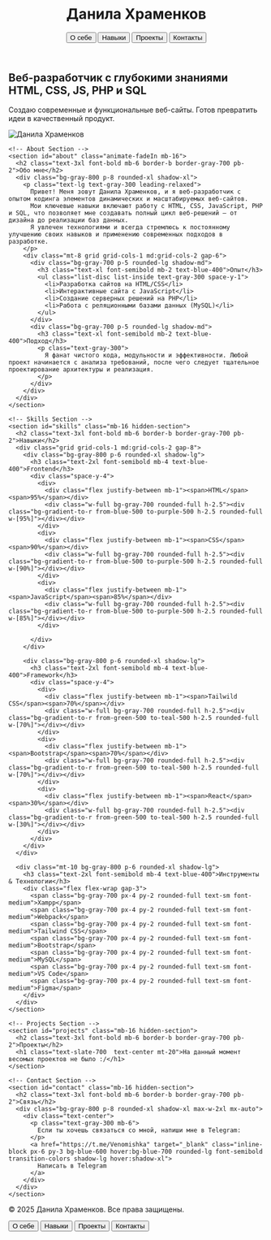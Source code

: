 <!DOCTYPE html>
<html lang="ru">
<head>
  <meta charset="UTF-8" />
  <meta name="viewport" content="width=device-width, initial-scale=1.0"/>
  <title>Портфолио — Данила Храменков</title>
  <script src="https://cdn.tailwindcss.com"></script> 
  <link href="https://fonts.googleapis.com/css2?family=Inter:wght@400;600;700&display=swap" rel="stylesheet">
  
  <!-- CSS -->
  <style>
    body {
      font-family: 'Inter', sans-serif;
    }
    @keyframes fadeIn {
      from { opacity: 0; transform: translateY(20px); }
      to { opacity: 1; transform: translateY(0); }
    }
    .animate-fadeIn {
      animation: fadeIn 0.5s ease-out forwards;
    }
    .hidden-section {
      display: none;
    }
  </style>
</head>
<body class="bg-gray-900 text-white">

  <!-- Header -->
  <header class="sticky top-0 z-50 bg-gray-800/90 backdrop-blur-sm shadow-lg">
    <div class="container mx-auto px-6 py-4 flex justify-between items-center">
      <h1 class="text-2xl font-bold bg-gradient-to-r from-blue-400 to-purple-500 text-transparent bg-clip-text">Данила Храменков</h1>
      <nav class="hidden md:flex space-x-8">
        <button onclick="showSection('about')" class="capitalize hover:text-blue-400 transition-colors">О себе</button>
        <button onclick="showSection('skills')" class="capitalize hover:text-blue-400 transition-colors">Навыки</button>
        <button onclick="showSection('projects')" class="capitalize hover:text-blue-400 transition-colors">Проекты</button>
        <button onclick="showSection('contact')" class="capitalize hover:text-blue-400 transition-colors">Контакты</button>
      </nav>
    </div>
  </header>

  <!-- Hero Section -->
  <section class="pt-24 pb-16 px-6 container mx-auto">
    <div class="flex flex-col md:flex-row items-center gap-12">
      <div class="w-full md:w-1/2 text-center md:text-left">
        <h2 class="text-4xl md:text-5xl font-extrabold mb-4 leading-tight">
          Веб-разработчик с глубокими знаниями <span class="text-blue-400">HTML, CSS, JS, PHP и SQL</span>
        </h2>
        <p class="text-gray-300 text-lg mb-6 max-w-lg mx-auto md:mx-0">
          Создаю современные и функциональные веб-сайты. Готов превратить идеи в качественный продукт.
        </p>
      </div>
      <div class="w-full md:w-1/2 mt-10 md:mt-0">
        <div class="relative">
          <div class="absolute inset-0 bg-blue-600 rounded-full blur-2xl opacity-20 animate-pulse"></div>
          <img src="https://placehold.co/600x400/2d3748/ffffff?text=Developer+Portfolio" alt="Данила Храменков" class="rounded-xl shadow-2xl mx-auto" />
        </div>
      </div>
    </div>
  </section>

  <!-- Main Content -->
  <main id="mainContent" class="container mx-auto px-6 py-16">

    <!-- About Section -->
    <section id="about" class="animate-fadeIn mb-16">
      <h2 class="text-3xl font-bold mb-6 border-b border-gray-700 pb-2">Обо мне</h2>
      <div class="bg-gray-800 p-8 rounded-xl shadow-xl">
        <p class="text-lg text-gray-300 leading-relaxed">
          Привет! Меня зовут Данила Храменков, и я веб-разработчик с опытом кодинга элементов динамических и масштабируемых веб-сайтов.
          Мои ключевые навыки включают работу с HTML, CSS, JavaScript, PHP и SQL, что позволяет мне создавать полный цикл веб-решений — от дизайна до реализации баз данных.
          Я увлечен технологиями и всегда стремлюсь к постоянному улучшению своих навыков и применению современных подходов в разработке.
        </p>
        <div class="mt-8 grid grid-cols-1 md:grid-cols-2 gap-6">
          <div class="bg-gray-700 p-5 rounded-lg shadow-md">
            <h3 class="text-xl font-semibold mb-2 text-blue-400">Опыт</h3>
            <ul class="list-disc list-inside text-gray-300 space-y-1">
              <li>Разработка сайтов на HTML/CSS</li>
              <li>Интерактивные сайта с JavaScript</li>
              <li>Создание серверных решений на PHP</li>
              <li>Работа с реляционными базами данных (MySQL)</li>
            </ul>
          </div>
          <div class="bg-gray-700 p-5 rounded-lg shadow-md">
            <h3 class="text-xl font-semibold mb-2 text-blue-400">Подход</h3>
            <p class="text-gray-300">
              Я фанат чистого кода, модульности и эффективности. Любой проект начинается с анализа требований, после чего следует тщательное проектирование архитектуры и реализация.
            </p>
          </div>
        </div>
      </div>
    </section>

    <!-- Skills Section -->
    <section id="skills" class="mb-16 hidden-section">
      <h2 class="text-3xl font-bold mb-6 border-b border-gray-700 pb-2">Навыки</h2>
      <div class="grid grid-cols-1 md:grid-cols-2 gap-8">
        <div class="bg-gray-800 p-6 rounded-xl shadow-lg">
          <h3 class="text-2xl font-semibold mb-4 text-blue-400">Frontend</h3>
          <div class="space-y-4">
            <div>
              <div class="flex justify-between mb-1"><span>HTML</span><span>95%</span></div>
              <div class="w-full bg-gray-700 rounded-full h-2.5"><div class="bg-gradient-to-r from-blue-500 to-purple-500 h-2.5 rounded-full w-[95%]"></div></div>
            </div>
            <div>
              <div class="flex justify-between mb-1"><span>CSS</span><span>90%</span></div>
              <div class="w-full bg-gray-700 rounded-full h-2.5"><div class="bg-gradient-to-r from-blue-500 to-purple-500 h-2.5 rounded-full w-[90%]"></div></div>
            </div>
            <div>
              <div class="flex justify-between mb-1"><span>JavaScript</span><span>85%</span></div>
              <div class="w-full bg-gray-700 rounded-full h-2.5"><div class="bg-gradient-to-r from-blue-500 to-purple-500 h-2.5 rounded-full w-[85%]"></div></div>
            </div>
            
          </div>
        </div>

        <div class="bg-gray-800 p-6 rounded-xl shadow-lg">
          <h3 class="text-2xl font-semibold mb-4 text-blue-400">Framework</h3>
          <div class="space-y-4">
            <div>
              <div class="flex justify-between mb-1"><span>Tailwild CSS</span><span>70%</span></div>
              <div class="w-full bg-gray-700 rounded-full h-2.5"><div class="bg-gradient-to-r from-green-500 to-teal-500 h-2.5 rounded-full w-[70%]"></div></div>
            </div>
            <div>
              <div class="flex justify-between mb-1"><span>Bootstrap</span><span>70%</span></div>
              <div class="w-full bg-gray-700 rounded-full h-2.5"><div class="bg-gradient-to-r from-green-500 to-teal-500 h-2.5 rounded-full w-[70%]"></div></div>
            </div>
            <div>
              <div class="flex justify-between mb-1"><span>React</span><span>30%</span></div>
              <div class="w-full bg-gray-700 rounded-full h-2.5"><div class="bg-gradient-to-r from-green-500 to-teal-500 h-2.5 rounded-full w-[30%]"></div></div>
            </div>
          </div>
        </div>
      </div>

      <div class="mt-10 bg-gray-800 p-6 rounded-xl shadow-lg">
        <h3 class="text-2xl font-semibold mb-4 text-blue-400">Инструменты & Технологии</h3>
        <div class="flex flex-wrap gap-3">
          <span class="bg-gray-700 px-4 py-2 rounded-full text-sm font-medium">Xampp</span>
          <span class="bg-gray-700 px-4 py-2 rounded-full text-sm font-medium">Webpack</span>
          <span class="bg-gray-700 px-4 py-2 rounded-full text-sm font-medium">Tailwind CSS</span>
          <span class="bg-gray-700 px-4 py-2 rounded-full text-sm font-medium">Bootstrap</span>
          <span class="bg-gray-700 px-4 py-2 rounded-full text-sm font-medium">MySQL</span>
          <span class="bg-gray-700 px-4 py-2 rounded-full text-sm font-medium">VS Code</span>
          <span class="bg-gray-700 px-4 py-2 rounded-full text-sm font-medium">Figma</span>
        </div>
      </div>
    </section>

    <!-- Projects Section -->
    <section id="projects" class="mb-16 hidden-section">
      <h2 class="text-3xl font-bold mb-6 border-b border-gray-700 pb-2">Проекты</h2>
      <h1 class="text-slate-700  text-center mt-20">На данный момент весомых проектов не было :/</h1>
    </section>

    <!-- Contact Section -->
    <section id="contact" class="mb-16 hidden-section">
      <h2 class="text-3xl font-bold mb-6 border-b border-gray-700 pb-2">Связь</h2>
      <div class="bg-gray-800 p-8 rounded-xl shadow-xl max-w-2xl mx-auto">
        <div class="text-center">
          <p class="text-gray-300 mb-6">
            Если ты хочешь связаться со мной, напиши мне в Telegram:
          </p>
          <a href="https://t.me/Venomishka" target="_blank" class="inline-block px-6 py-3 bg-blue-600 hover:bg-blue-700 rounded-lg font-semibold transition-colors shadow-lg hover:shadow-xl">
            Написать в Telegram
          </a>
        </div>
      </div>
    </section>

  </main>

  <!-- Footer -->
  <footer class="bg-gray-800 py-8 px-6">
    <div class="container mx-auto text-center text-gray-400">
      <p>&copy; 2025 Данила Храменков. Все права защищены.</p>
    </div>
  </footer>

  <!-- Mobile Nav -->
  <div class="fixed bottom-0 left-0 right-0 bg-gray-800 md:hidden shadow-inner">
    <div class="flex justify-around py-3">
      <button onclick="showSection('about')" class="capitalize text-gray-400 hover:text-blue-400 transition-colors">О себе</button>
      <button onclick="showSection('skills')" class="capitalize text-gray-400 hover:text-blue-400 transition-colors">Навыки</button>
      <button onclick="showSection('projects')" class="capitalize text-gray-400 hover:text-blue-400 transition-colors">Проекты</button>
      <button onclick="showSection('contact')" class="capitalize text-gray-400 hover:text-blue-400 transition-colors">Контакты</button>
    </div>
  </div>

  <!-- JavaScript -->
  <script>
    const sections = ['about', 'skills', 'projects', 'contact'];
    
    function showSection(sectionId) {
      sections.forEach(id => {
        document.getElementById(id).classList.add('hidden-section');
        if (id === sectionId) {
          document.getElementById(id).classList.remove('animate-fadeIn');
          setTimeout(() => {
            document.getElementById(id).classList.remove('hidden-section');
            document.getElementById(id).classList.add('animate-fadeIn');
          }, 10);
        }
      });
    }

    // start section
    window.onload = () => showSection('about');
  </script>

</body>
</html>
